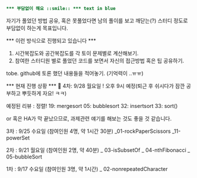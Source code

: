 ```diff
*** 부담없이 해요 ::smile:: *** text in blue
```

자기가 풀었던 방법 공유, 혹은 못풀었다면 남의 풀이를 보고 깨닫는(?) 스터디 정도로 부담없이 하는게 목표입니다. 



*** 이런 방식으로 진행되고 있습니다 ***

1. 시간복잡도와 공간복잡도를 각 토이 문제별로 계산해보기. 
2. 참여한 스터디원 별로 풀었던 코드를 보면서 자신의 접근방법 혹은 팁 공유하기. 

tobe. github에 토론 했던 내용들을 적어놓기. (기억력이 ..ㅠㅠ)

*** 현재 진행 상황 ***
:running: 4차: 9/28 월요일 ! 오후 9시 예정(퇴근 후 쉬시다가 잠깐 공부하고 뿌듯하게 자요! ㅋㅋ)

예정된 리뷰 : 정렬!
19: mergesort
05: bubblesort
32: insertsort
33: sort()

or 혹은 HA가 막 끝났으므로, 과제관련 얘기를 해보는 것도 좋을 것 같습니다. 


3차 : 9/25 수요일 (참여인원 4명, 약 1시간 30분)
_01-rockPaperScissors
_11-powerSet


2차 : 9/21 월요일 (참여인원 2명, 약 40분)
_ 03-isSubsetOf
_ 04-nthFibonacci
_ 05-bubbleSort

1차 : 9/17 수요일 (참여인원 3명, 약 1시간)
_ 02-nonrepeatedCharacter
